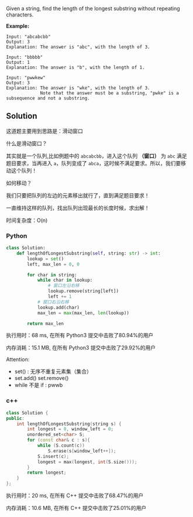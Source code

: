 Given a string, find the length of the longest substring without repeating characters.

**Example:**
```
Input: "abcabcbb"
Output: 3 
Explanation: The answer is "abc", with the length of 3.

Input: "bbbbb"
Output: 1
Explanation: The answer is "b", with the length of 1.

Input: "pwwkew"
Output: 3
Explanation: The answer is "wke", with the length of 3. 
             Note that the answer must be a substring, "pwke" is a subsequence and not a substring.
```

## Solution
这道题主要用到思路是：滑动窗口

什么是滑动窗口？

其实就是一个队列,比如例题中的 ```abcabcbb```，进入这个队列 **（窗口）** 为 ```abc``` 满足题目要求，当再进入 ```a```，队列变成了 ```abca```，这时候不满足要求。所以，我们要移动这个队列！

如何移动？

我们只要把队列的左边的元素移出就行了，直到满足题目要求！

一直维持这样的队列，找出队列出现最长的长度时候，求出解！

时间复杂度：O(n)

### Python
```python
class Solution:
    def lengthOfLongestSubstring(self, string: str) -> int:
        lookup = set()
        left, max_len = 0, 0

        for char in string:
            while char in lookup:
                # 窗口左沿右移
                lookup.remove(string[left]) 
                left += 1
            # 窗口右沿右移
            lookup.add(char)
            max_len = max(max_len, len(lookup))

        return max_len
```

执行用时：68 ms, 在所有 Python3 提交中击败了80.94%的用户

内存消耗：15.1 MB, 在所有 Python3 提交中击败了29.92%的用户

Attention:
- set() : 无序不重复元素集（集合）
- set.add()  set.remove()
- while 不是 if : pwwb

### c++
```c++
class Solution {
public:
    int lengthOfLongestSubstring(string s) {
        int longest = 0, window_left = 0;
        unordered_set<char> S;
        for (const char& c : s){
            while (S.count(c))
                S.erase(s[window_left++]);
            S.insert(c);
            longest = max(longest, int(S.size()));
        }
        return longest;
    }
};
```

执行用时：20 ms, 在所有 C++ 提交中击败了68.47%的用户

内存消耗：10.6 MB, 在所有 C++ 提交中击败了25.01%的用户
